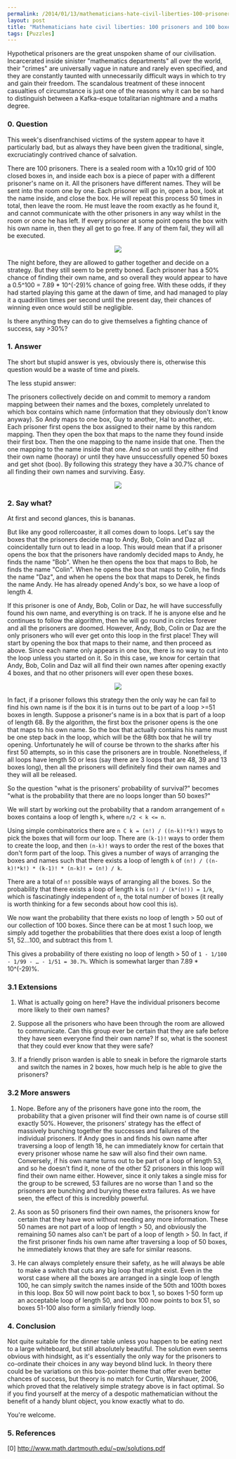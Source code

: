 ```yaml
---
permalink: /2014/01/13/mathematicians-hate-civil-liberties-100-prisoners-100-boxes/
layout: post
title: "Mathematicians hate civil liberties: 100 prisoners and 100 boxes"
tags: [Puzzles]
---
```

Hypothetical prisoners are the great unspoken shame of our civilisation. Incarcerated inside sinister "mathematics departments" all over the world, their "crimes" are universally vague in nature and rarely even specified, and they are constantly taunted with unnecessarily difficult ways in which to try and gain their freedom. The scandalous treatment of these innocent casualties of circumstance is just one of the reasons why it can be so hard to distinguish between a Kafka-esque totalitarian nightmare and a maths degree.

<h3 style="font-weight: bolder">0. Question</h3>

This week's disenfranchised victims of the system appear to have it particularly bad, but as always they have been given the traditional, single, excruciatingly contrived chance of salvation. 

There are 100 prisoners. There is a sealed room with a 10x10 grid of 100 closed boxes in, and inside each box is a piece of paper with a different prisoner's name on it. All the prisoners have different names. They will be sent into the room one by one. Each prisoner will go in, open a box, look at the name inside, and close the box. He will repeat this process 50 times in total, then leave the room. He must leave the room exactly as he found it, and cannot communicate with the other prisoners in any way whilst in the room or once he has left. If every prisoner at some point opens the box with his own name in, then they all get to go free. If any of them fail, they will all be executed.

<p style="text-align: center">
<img src="/images/basic-boxes.png" />
</p>

The night before, they are allowed to gather together and decide on a strategy. But they still seem to be pretty boned. Each prisoner has a 50% chance of finding their own name, and so overall they would appear to have a 0.5^100 = 7.89 * 10^(-29)% chance of going free. With these odds, if they had started playing this game at the dawn of time, and had managed to play it a quadrillion times per second until the present day, their chances of winning even once would still be negligible.

Is there anything they can do to give themselves a fighting chance of success, say >30%?

<h3 style="font-weight: bolder">1. Answer</h3>

The short but stupid answer is yes, obviously there is, otherwise this question would be a waste of time and pixels.

The less stupid answer:

The prisoners collectively decide on and commit to memory a random mapping between their names and the boxes, completely unrelated to which box contains which name (information that they obviously don't know anyway). So Andy maps to one box, Guy to another, Hal to another, etc. Each prisoner first opens the box assigned to their name by this random mapping. Then they open the box that maps to the name they found inside their first box. Then the one mapping to the name inside that one. Then the one mapping to the name inside that one. And so on until they either find their own name (hooray) or until they have unsuccessfully opened 50 boxes and get shot (boo). By following this strategy they have a 30.7% chance of all finding their own names and surviving. Easy.

<p style="text-align: center">
  <img src="/images/mapping.png" />
</p>

<h3 style="font-weight: bolder">2. Say what?</h3>

At first and second glances, this is bananas.

But like any good rollercoaster, it all comes down to loops. Let's say the boxes that the prisoners decide map to Andy, Bob, Colin and Daz all coincidentally turn out to lead in a loop. This would mean that if a prisoner opens the box that the prisoners have randomly decided maps to Andy, he finds the name "Bob". When he then opens the box that maps to Bob, he finds the name "Colin". When he opens the box that maps to Colin, he finds the name "Daz", and when he opens the box that maps to Derek, he finds the name Andy. He has already opened Andy's box, so we have a loop of length 4.

If this prisoner is one of Andy, Bob, Colin or Daz, he will have successfully found his own name, and everything is on track. If he is anyone else and he continues to follow the algorithm, then he will go round in circles forever and all the prisoners are doomed. However, Andy, Bob, Colin or Daz are the only prisoners who will ever get onto this loop in the first place! They will start by opening the box that maps to their name, and then proceed as above. Since each name only appears in one box, there is no way to cut into the loop unless you started on it. So in this case, we know for certain that Andy, Bob, Colin and Daz will all find their own names after opening exactly 4 boxes, and that no other prisoners will ever open these boxes.

<p style="text-align: center">
<img src="/images/loop.png" />
</p>

In fact, if a prisoner follows this strategy then the only way he can fail to find his own name is if the box it is in turns out to be part of a loop >=51 boxes in length. Suppose a prisoner's name is in a box that is part of a loop of length 68. By the algorithm, the first box the prisoner opens is the one that maps to his own name. So the box that actually contains his name must be one step back in the loop, which will be the 68th box that he will try opening. Unfortunately he will of course be thrown to the sharks after his first 50 attempts, so in this case the prisoners are in trouble. Nonetheless, if all loops have length 50 or less (say there are 3 loops that are 48, 39 and 13 boxes long), then all the prisoners will definitely find their own names and they will all be released.

So the question "what is the prisoners' probability of survival?" becomes "what is the probability that there are no loops longer than 50 boxes?"

We will start by working out the probability that a random arrangement of `n` boxes contains a loop of length `k`, where `n/2 < k <= n`.

Using simple combinatorics there are `n C k = (n!) / ((n-k)!*k!)` ways to pick the boxes that will form our loop. There are `(k-1)!` ways to order them to create the loop, and then `(n-k)!` ways to order the rest of the boxes that don't form part of the loop. This gives a number of ways of arranging the boxes and names such that there exists a loop of length `k` of `(n!) / ((n-k)!*k!) * (k-1)! * (n-k)! = (n!) / k`.

There are a total of `n!` possible ways of arranging all the boxes. So the probability that there exists a loop of length `k` is `(n!) / (k*(n!)) = 1/k`, which is fascinatingly independent of `n`, the total number of boxes (it really is worth thinking for a few seconds about how cool this is).

We now want the probability that there exists no loop of length > 50 out of our collection of 100 boxes. Since there can be at most 1 such loop, we simply add together the probabilities that there does exist a loop of length 51, 52…100, and subtract this from 1.

This gives a probability of there existing no loop of length > 50 of `1 - 1/100 - 1/99 - … - 1/51 = 30.7%`. Which is somewhat larger than 7.89 * 10^(-29)%.

<h3 style="font-weight: bolder">3.1 Extensions</h3>

1. What is actually going on here? Have the individual prisoners become more likely to their own names?

2. Suppose all the prisoners who have been through the room are allowed to communicate. Can this group ever be certain that they are safe before they have seen everyone find their own name? If so, what is the soonest that they could ever know that they were safe?

3. If a friendly prison warden is able to sneak in before the rigmarole starts and switch the names in 2 boxes, how much help is he able to give the prisoners?

<h3 style="font-weight: bolder">3.2 More answers</h3>

1. Nope. Before any of the prisoners have gone into the room, the probability that a given prisoner will find their own name is of course still exactly 50%. However, the prisoners' strategy has the effect of massively bunching together the successes and failures of the individual prisoners. If Andy goes in and finds his own name after traversing a loop of length 18, he can immediately know for certain that every prisoner whose name he saw will also find their own name. Conversely, if his own name turns out to be part of a loop of length 53, and so he doesn't find it, none of the other 52 prisoners in this loop will find their own name either. However, since it only takes a single miss for the group to be screwed, 53 failures are no worse than 1 and so the prisoners are bunching and burying these extra failures. As we have seen, the effect of this is incredibly powerful.

2. As soon as 50 prisoners find their own names, the prisoners know for certain that they have won without needing any more information. These 50 names are not part of a loop of length > 50, and obviously the remaining 50 names also can't be part of a loop of length > 50. In fact, if the first prisoner finds his own name after traversing a loop of 50 boxes, he immediately knows that they are safe for similar reasons.

3. He can always completely ensure their safety, as he will always be able to make a switch that cuts any big loop that might exist. Even in the worst case where all the boxes are arranged in a single loop of length 100, he can simply switch the names inside of the 50th and 100th boxes in this loop. Box 50 will now point back to box 1, so boxes 1-50 form up an acceptable loop of length 50, and box 100 now points to box 51, so boxes 51-100 also form a similarly friendly loop.

<h3 style="font-weight: bolder">4. Conclusion</h3>

Not quite suitable for the dinner table unless you happen to be eating next to a large whiteboard, but still absolutely beautiful. The solution even seems obvious with hindsight, as it's essentially the only way for the prisoners to co-ordinate their choices in any way beyond blind luck. In theory there could be be variations on this box-pointer theme that offer even better chances of success, but theory is no match for Curtin, Warshauer, 2006, which proved that the relatively simple strategy above is in fact optimal. So if you find yourself at the mercy of a despotic mathematician without the benefit of a handy blunt object, you know exactly what to do. 

You're welcome.

<h3 style="font-weight: bolder">5. References</h3>
[0] <a href="http://www.math.dartmouth.edu/~pw/solutions.pdf" target="_blank">http://www.math.dartmouth.edu/~pw/solutions.pdf</a>
